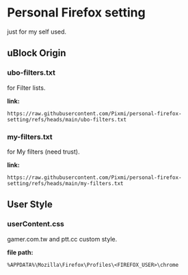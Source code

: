 # Personal Firefox setting

just for my self used.

## uBlock Origin

### ubo-filters.txt

for Filter lists.

**link:**
```text
https://raw.githubusercontent.com/Pixmi/personal-firefox-setting/refs/heads/main/ubo-filters.txt
```

### my-filters.txt

for My filters (need trust).

**link:**
```text
https://raw.githubusercontent.com/Pixmi/personal-firefox-setting/refs/heads/main/my-filters.txt
```

## User Style

### userContent.css

gamer.com.tw and ptt.cc custom style.

**file path:**
```text
%APPDATA%\Mozilla\Firefox\Profiles\<FIREFOX_USER>\chrome
```